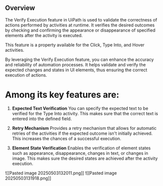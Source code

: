 ## Overview

The Verify Execution feature in UiPath is used to validate the correctness of actions performed by activities at runtime. It verifies the desired outcomes by checking and confirming the appearance or disappearance of specified elements after the activity is executed. 

This feature is a property available for the Click, Type Into, and Hover activities. 

By leveraging the Verify Execution feature, you can enhance the accuracy and reliability of automation processes. It helps validate and verify the expected changes and states in UI elements, thus ensuring the correct execution of actions.

# Among its key features are:

1. **Expected Text Verification** 
	 You can specify the expected text to be verified for the Type Into activity. This makes sure that the correct text is entered into the defined field.
    
2. **Retry Mechanism**
	Provides a retry mechanism that allows for automatic retries of the activities if the expected outcome isn't initially achieved. This increases the chances of a successful execution.
    
3. **Element State Verification**
	Enables the verification of element states such as appearance, disappearance, changes in text, or changes in image. This makes sure the desired states are achieved after the activity execution.

![[Pasted image 20250503132011.png]]
![[Pasted image 20250503131918.png]]